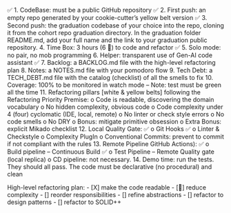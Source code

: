✅ 1. CodeBase: must be a public GitHub repository
✅ 2. First push: an empty repo generated by your cookie-cutter’s yellow belt version
✅ 3. Second push: the graduation codebase of your choice into the repo, cloning it from the cohort
        repo graduation directory. In the graduation folder README.md, add your full name and the
        link to your graduation public repository.
4. Time Box: 3 hours (6 🍅) to code and refactor
✅ 5. Solo mode: no pair, no mob programming
6. Helper: transparent use of Gen-AI code assistant
✅ 7. Backlog: a BACKLOG.md file with the high-level refactoring plan
8. Notes: a NOTES.md file with your pomodoro flow
9. Tech Debt: a TECH_DEBT.md file with the catalog (checklist) of all the smells to fix 
10. Coverage: 100% to be monitored in watch mode – Note: test must be green all the time
11. Refactoring pillars [white & yellow belts] following the Refactoring Priority Premise:
    o Code is readable, discovering the domain vocabulary
    o No hidden complexity, obvious code
    o Code complexity under 4 (four) cyclomatic (IDE, local, remote)
    o No linter or check style errors
    o No code smells
    o No DRY
    o Bonus: mitigate primitive obsession
    o Extra Bonus: explicit Mikado checklist
12. Local Quality Gate:
✅  o Git Hooks
✅  o Linter & Checkstyle
    o Complexity PlugIn
    o Conventional Commits: prevent to commit if not compliant with the rules
13. Remote Pipeline GitHub Actions):
✅  o Build pipeline – Continuous Build
✅  o Test Pipeline – Remote Quality gate (local replica)
    o CD pipeline: not necessary.
14. Demo time: run the tests. They should all pass. The code must be declarative (no procedural)
and clean

High-level refactoring plan: 
    - [X] make the code readable
    - [🚧] reduce complexity
    - [] reorder responsibilities
    - [] refine abstractions
    - [] refactor to design patterns
    - [] refactor to SOLID++
    
    
